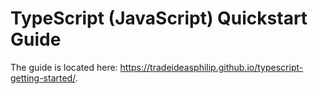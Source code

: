# Type­Script (Java­Script) Quick­start Guide

The guide is located here: https://tradeideasphilip.github.io/typescript-getting-started/.
